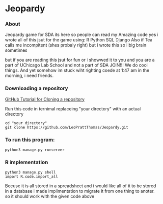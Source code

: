 # Jeopardy
### About
 Jeopardy game for SDA its here so people can read my Amazing code
yes i wrote all of this jsut for the game using:
    R
    Python
    SQL
    Django
Also if Tea calls me incompitent (shes probaly right) but i wrote this so i big brain sometimes

but if you are reading this jsut for fun or i showwed it to you and you are a part of UChicago Lab School and not a part of SDA JOIN!!! We do cool things. 
And yet somehow im stuck wiht righting coede at 1:47 am in the morning, i need friends.

### Downloading a repository

<a href = "https://docs.github.com/en/repositories/creating-and-managing-repositories/cloning-a-repository"> GitHub Tutorial for Cloning a repository </a>

Run this code in ternimal replaceing "your directory" with an actual directory 
```
cd "your directory"
git clone https://github.com/LeoPrattThomas/Jeopardy.git
```

### To run this program:
```
python3 manage.py runserver
```
### R implementation
```
python3 manage.py shell
import R.code.import_all
```

Becuse it is all stored in a spreadsheet and i would like all of it to be stored in a database i made implimentation to migrate it from one thing to anoter. so it should work with the given code above



